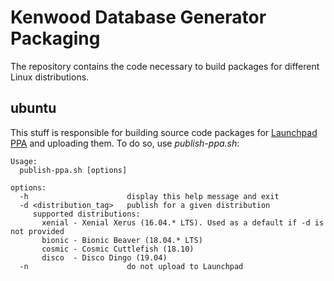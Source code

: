 # Kenwood Database Generator Packaging

The repository contains the code necessary to build packages for different Linux distributions.

## ubuntu

This stuff is responsible for building source code packages for [Launchpad PPA](https://launchpad.net/~vsvyatski/+archive/ubuntu/kmeldb-ui) and uploading them. To do so, use _publish-ppa.sh_:

```console
Usage:
  publish-ppa.sh [options]

options:
  -h                      display this help message and exit
  -d <distribution_tag>   publish for a given distribution
     supported distributions:
       xenial - Xenial Xerus (16.04.* LTS). Used as a default if -d is not provided
       bionic - Bionic Beaver (18.04.* LTS)
       cosmic - Cosmic Cuttlefish (18.10)
       disco  - Disco Dingo (19.04)
  -n                      do not upload to Launchpad
```
